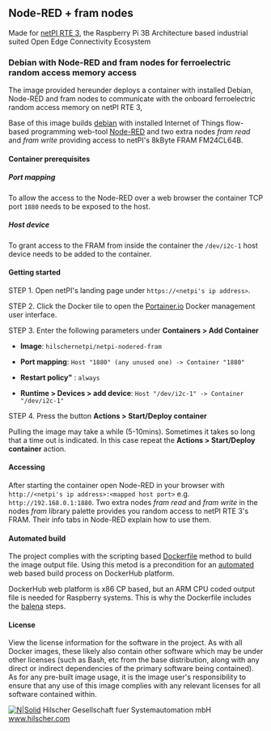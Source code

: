 ## Node-RED + fram nodes

Made for [netPI RTE 3](https://www.netiot.com/netpi/), the Raspberry Pi 3B Architecture based industrial suited Open Edge Connectivity Ecosystem

### Debian with Node-RED and fram nodes for ferroelectric random access memory access

The image provided hereunder deploys a container with installed Debian, Node-RED and fram nodes to communicate with the onboard ferroelectric random access memory on netPI RTE 3,

Base of this image builds [debian](https://www.balena.io/docs/reference/base-images/base-images/) with installed Internet of Things flow-based programming web-tool [Node-RED](https://nodered.org/) and two extra nodes *fram read* and *fram write* providing access to netPI's 8kByte FRAM FM24CL64B.

#### Container prerequisites

##### Port mapping

To allow the access to the Node-RED over a web browser the container TCP port `1880` needs to be exposed to the host.

##### Host device

To grant access to the FRAM from inside the container the `/dev/i2c-1` host device needs to be added to the container.

#### Getting started

STEP 1. Open netPI's landing page under `https://<netpi's ip address>`.

STEP 2. Click the Docker tile to open the [Portainer.io](http://portainer.io/) Docker management user interface.

STEP 3. Enter the following parameters under **Containers > Add Container**

* **Image**: `hilschernetpi/netpi-nodered-fram`

* **Port mapping**: `Host "1880" (any unused one) -> Container "1880"` 

* **Restart policy"** : `always`

* **Runtime > Devices > add device**: `Host "/dev/i2c-1" -> Container "/dev/i2c-1"`

STEP 4. Press the button **Actions > Start/Deploy container**

Pulling the image may take a while (5-10mins). Sometimes it takes so long that a time out is indicated. In this case repeat the **Actions > Start/Deploy container** action.

#### Accessing

After starting the container open Node-RED in your browser with `http://<netpi's ip address>:<mapped host port>` e.g. `http://192.168.0.1:1880`. Two extra nodes *fram read* and *fram write* in the nodes *fram* library palette provides you random access to netPI RTE 3's FRAM. Their info tabs in Node-RED explain how to use them.

#### Automated build

The project complies with the scripting based [Dockerfile](https://docs.docker.com/engine/reference/builder/) method to build the image output file. Using this metod is a precondition for an [automated](https://docs.docker.com/docker-hub/builds/) web based build process on DockerHub platform.

DockerHub web platform is x86 CP based, but an ARM CPU coded output file is needed for Raspberry systems. This is why the Dockerfile includes the [balena](https://balena.io/blog/building-arm-containers-on-any-x86-machine-even-dockerhub/) steps.

#### License

View the license information for the software in the project. As with all Docker images, these likely also contain other software which may be under other licenses (such as Bash, etc from the base distribution, along with any direct or indirect dependencies of the primary software being contained).
As for any pre-built image usage, it is the image user's responsibility to ensure that any use of this image complies with any relevant licenses for all software contained within.

[![N|Solid](http://www.hilscher.com/fileadmin/templates/doctima_2013/resources/Images/logo_hilscher.png)](http://www.hilscher.com)  Hilscher Gesellschaft fuer Systemautomation mbH  www.hilscher.com
